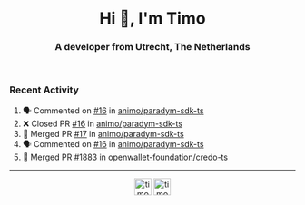 <h1 align="center">Hi 👋, I'm Timo</h1>
<h3 align="center">A developer from Utrecht, The Netherlands</h3>
<br/>
<!-- https://github.com/rahuldkjain/github-profile-readme-generator --!>

<!--  <p align="left"><img src="https://github-readme-stats.vercel.app/api?username=timoglastra&show_icons=true&count_private=true&" alt="timoglastra" /></p> --!>

<!--
Github language stats
<p align="left"><img src="https://github-readme-stats.vercel.app/api/top-langs/?username=timoglastra&layout=compact" alt="timoglastra" /><p>
-->

<!-- Codestats language stats -->
<!-- <p align="left"><img src="https://codestats-readme.vercel.app/api/top-langs/?username=timoglastra&layout=compact&language_count=12" alt="timoglastra" /><p>    --!>
  
<h3>Recent Activity</h3>

<!--START_SECTION:activity-->
1. 🗣 Commented on [#16](https://github.com/animo/paradym-sdk-ts/pull/16#issuecomment-2162598858) in [animo/paradym-sdk-ts](https://github.com/animo/paradym-sdk-ts)
2. ❌ Closed PR [#16](https://github.com/animo/paradym-sdk-ts/pull/16) in [animo/paradym-sdk-ts](https://github.com/animo/paradym-sdk-ts)
3. 🎉 Merged PR [#17](https://github.com/animo/paradym-sdk-ts/pull/17) in [animo/paradym-sdk-ts](https://github.com/animo/paradym-sdk-ts)
4. 🗣 Commented on [#16](https://github.com/animo/paradym-sdk-ts/pull/16#issuecomment-2162570621) in [animo/paradym-sdk-ts](https://github.com/animo/paradym-sdk-ts)
5. 🎉 Merged PR [#1883](https://github.com/openwallet-foundation/credo-ts/pull/1883) in [openwallet-foundation/credo-ts](https://github.com/openwallet-foundation/credo-ts)
<!--END_SECTION:activity-->

---

<p align="center">
<a href="https://twitter.com/timoglastra" target="blank"><img align="center" src="https://cdn.jsdelivr.net/npm/simple-icons@3.0.1/icons/twitter.svg" alt="timoglastra" height="30" width="30" /></a>
<a href="https://linkedin.com/in/timoglastra" target="blank"><img align="center" src="https://cdn.jsdelivr.net/npm/simple-icons@3.0.1/icons/linkedin.svg" alt="timoglastra" height="30" width="30" /></a>
</p>



